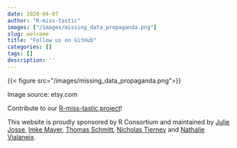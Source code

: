 ```yaml
---
date: 2020-04-07
author: "R-miss-tastic"
images: ["/images/missing_data_propaganda.png"]
slug: welcome
title: "Follow us on GitHub"
categories: []
tags: []
description: ''
---
```


{{< figure src="/images/missing_data_propaganda.png">}}
<!--more-->
Image source: etsy.com

Contribute to our <a href="https://github.com/R-miss-tastic" target="_blank">R-miss-tastic project</a>!


This website is proudly sponsored by R Consortium and maintained by <a href="http://juliejosse.com" target="_blank">Julie Josse</a>, <a href="https://www.imkemayer.com" target="_blank">Imke Mayer</a>, [Thomas Schmitt](https://twsthomas.github.io), <a href="https://www.njtierney.com" target="_blank">Nicholas Tierney</a> and <a href="http://www.nathalievialaneix.eu" target="_blank">Nathalie Vialaneix</a>.
